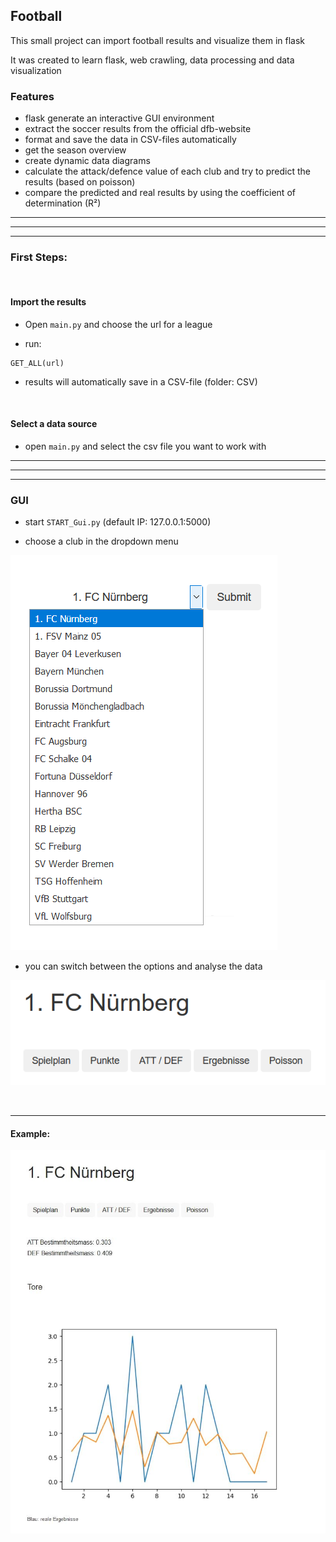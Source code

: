 ##  Football

This small project can import football results and visualize them in flask

It was created to learn flask, web crawling, data processing and data visualization  


### Features

- flask generate an interactive GUI environment
- extract the soccer results from the official dfb-website
- format and save the data in CSV-files automatically
- get the season overview 
- create dynamic data diagrams
- calculate the attack/defence value of each club and try to predict the results (based on poisson)
- compare the predicted and real results by using the coefficient of determination (R²)

------------
------------
------------

### First Steps: 

</br>

#### Import the results

- Open ```main.py``` and choose the url for a league

- run:
```
GET_ALL(url)
```

- results will automatically save in a CSV-file (folder: CSV)

</br>

#### Select a data source 

- open ```main.py``` and select the csv file you want to work with

------------
------------
------------

### GUI

- start ```START_Gui.py``` (default IP: 127.0.0.1:5000)

- choose a club in the dropdown menu

![dropdown menu](pics/dropdown.png)

- you can switch between the options and analyse the data

![dropdown menu](pics/menu.png)

</br>

------------

#### Example:

![Screenshot](pics/prediction.jpg)


